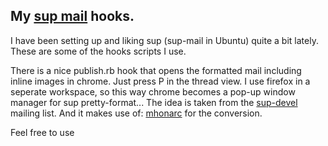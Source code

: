 My [sup mail](sup.rubyforge.org/) hooks.
----------------------------------------

I have been setting up and liking sup (sup-mail in Ubuntu) quite a bit lately.
These are some of the hooks scripts I use.

There is a nice publish.rb hook that opens the formatted mail including inline images in chrome.
Just press P in the thread view.
I use firefox in a seperate workspace, so this way chrome becomes a pop-up window manager for sup pretty-format...
The idea is taken from the [sup-devel](http://www.mail-archive.com/sup-devel@rubyforge.org/msg01047.html) mailing list.
And it makes use of:  [mhonarc](www.mhonarc.org) for the conversion.

Feel free to use
